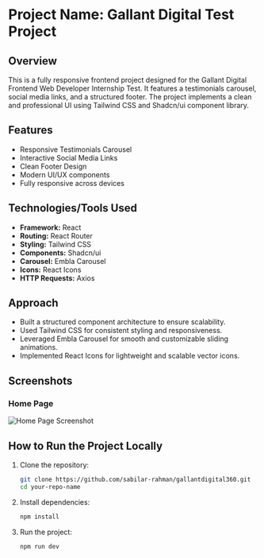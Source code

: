 # Project Name: Gallant Digital Test Project

## Overview
This is a fully responsive frontend project designed for the Gallant Digital Frontend Web Developer Internship Test. It features a testimonials carousel, social media links, and a structured footer. The project implements a clean and professional UI using Tailwind CSS and Shadcn/ui component library.

## Features
- Responsive Testimonials Carousel
- Interactive Social Media Links
- Clean Footer Design
- Modern UI/UX components
- Fully responsive across devices

## Technologies/Tools Used
- **Framework:** React
- **Routing:** React Router
- **Styling:** Tailwind CSS
- **Components:** Shadcn/ui
- **Carousel:** Embla Carousel
- **Icons:** React Icons
- **HTTP Requests:** Axios

## Approach
- Built a structured component architecture to ensure scalability.
- Used Tailwind CSS for consistent styling and responsiveness.
- Leveraged Embla Carousel for smooth and customizable sliding animations.
- Implemented React Icons for lightweight and scalable vector icons.

## Screenshots
### Home Page
![Home Page Screenshot](./screenshots/home-page.png)




## How to Run the Project Locally
1. Clone the repository:
   ```bash
   git clone https://github.com/sabilar-rahman/gallantdigital360.git
   cd your-repo-name

2.  Install dependencies:

    ```bash
    npm install

3. Run the project:
    ```bash
    npm run dev


